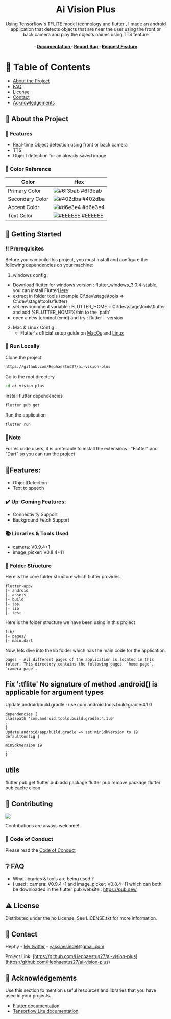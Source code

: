 <div align='center'>

<h1>Ai Vision Plus</h1>
<p>Using Tensorflow's TFLITE model technology and flutter , I made an android application that detects objects that are near the user using the front or back camera and play the objects names using TTS feature</p>

<h4> <span> · </span> <a href="https://github.com/Hephaestus27/Ai Vision Plus /blob/master/README.md"> Documentation </a> <span> · </span> <a href="https://github.com/Hephaestus27/Ai Vision Plus /issues"> Report Bug </a> <span> · </span> <a href="https://github.com/Hephaestus27/Ai Vision Plus /issues"> Request Feature </a> </h4>


</div>

# :notebook_with_decorative_cover: Table of Contents

- [About the Project](#star2-about-the-project)
- [FAQ](#grey_question-faq)
- [License](#warning-license)
- [Contact](#handshake-contact)
- [Acknowledgements](#gem-acknowledgements)


## :star2: About the Project

### :dart: Features
- Real-time Object detection using front or back camera
- TTS
- Object detection for an already saved image


### :art: Color Reference
| Color | Hex |
| --------------- | ---------------------------------------------------------------- |
| Primary Color | ![#6f3bab](https://via.placeholder.com/10/6f3bab?text=+) #6f3bab |
| Secondary Color | ![#402dba](https://via.placeholder.com/10/402dba?text=+) #402dba |
| Accent Color | ![#d6e3e4](https://via.placeholder.com/10/d6e3e4?text=+) #d6e3e4 |
| Text Color | ![#EEEEEE](https://via.placeholder.com/10/EEEEEE?text=+) #EEEEEE |

## :toolbox: Getting Started

### :bangbang: Prerequisites
  
Before you can build this project, you must install and configure the following dependencies on your machine:

1. windows config :
- Download flutter for windows version : flutter_windows_3.0.4-stable, you can install Flutter<a href="https://docs.flutter.dev/get-started/install">Here</a>
- extract in folder tools (example C:\dev\stage\tools => C:\dev\stage\tools\flutter)
- set envrionnment variable : FLUTTER_HOME = C:\dev\stage\tools\flutter
  and add %FLUTTER_HOME%\bin to the 'path'
- open a new terminal (cmd) and try :  flutter --version

2. Mac & Linux Config :
   - Flutter's official setup guide on <a href="https://docs.flutter.dev/get-started/install/macos/desktop">MacOs</a> and <a href="https://docs.flutter.dev/get-started/install/linux">Linux</a>
  
### :running: Run Locally

Clone the project

```bash
https://github.com/Hephaestus27/ai-vision-plus
```
Go to the root directory
```bash
cd ai-vision-plus
```
Install flutter dependencies
```bash
flutter pub get
```
Run the application
```bash
flutter run
```
### 📓Note

For Vs code users, it is preferable to install the extensions : "Flutter" and "Dart" so you can run the project

## 🌠Features:

* ObjectDetection
* Text to speech

### ✔️ Up-Coming Features:

* Connectivity Support
* Background Fetch Support

### 📚 Libraries & Tools Used

*  camera: V0.9.4+1
*  image_picker: V0.8.4+11

### 📁 Folder Structure

Here is the core folder structure which flutter provides.

```
flutter-app/
|- android
|- assets
|- build
|- ios
|- lib
|- test
```

Here is the folder structure we have been using in this project

```
lib/
|- pages/
|- main.dart

```

Now, lets dive into the lib folder which has the main code for the application.

```
pages - All different pages of the application is located in this folder. This directory contains the following pages  `home page`, `camera page`.

```


## Fix ':tflite'  No signature of method .android() is applicable for argument types
Update android/build.gradle  : use  com.android.tools.build:gradle:4.1.0
```
dependencies {
classpath 'com.android.tools.build:gradle:4.1.0'
...
}
Update android/app/build.gradle => set minSdkVersion to 19
defaultConfig {
...
minSdkVersion 19
...
}

```

## utils
flutter pub get
flutter pub add package
flutter pub remove package
flutter pub cache clean

## :wave: Contributing

<a href="https://github.com/Hephaestus27/ai-vision-plus/graphs/contributors"> <img src="https://contrib.rocks/image?repo=Louis3797/awesome-readme-template" /> </a>

Contributions are always welcome!

### :scroll: Code of Conduct

Please read the [Code of Conduct](https://github.com/Hephaestus27/ai-vision-plus/blob/master/CODE_OF_CONDUCT.md)

## :grey_question: FAQ

- What libraries & tools are being used ?
- I used : camera: V0.9.4+1 and image_picker: V0.8.4+11 which can both be downloaded in the flutter pub website : https://pub.dev/


## :warning: License

Distributed under the no License. See LICENSE.txt for more information.

## :handshake: Contact

Hephy - [My twitter](http://twitter.com/h3ph1_) - yassinesindel@gmail.com

Project Link: [https://github.com/Hephaestus27/ai-vision-plus](https://github.com/Hephaestus27/ai-vision-plus)

## :gem: Acknowledgements

Use this section to mention useful resources and libraries that you have used in your projects.

- [Flutter documentation](https://docs.flutter.dev/)
- [Tensorflow Lite documentation](https://www.tensorflow.org/lite/api_docs?hl=fr)
